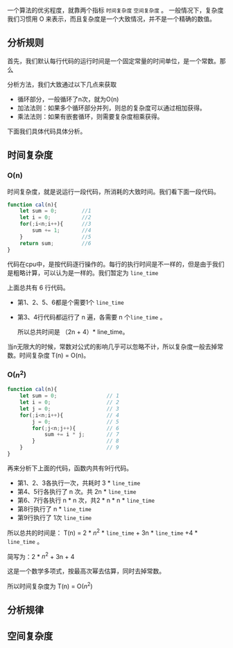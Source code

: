 一个算法的优劣程度，就靠两个指标 `时间复杂度` `空间复杂度` 。 一般情况下，复杂度我们习惯用 O 来表示，而且复杂度是一个大致情况，并不是一个精确的数值。



## 分析规则

首先，我们默认每行代码的运行时间是一个固定常量的时间单位，是一个常数。那么

分析方法，我们大致通过以下几点来获取

+ 循环部分，一般循环了n次，就为O(n)
+ 加法法则：如果多个循环部分并列，则总的复杂度可以通过相加获得。
+ 乘法法则：如果有嵌套循环，则需要复杂度相乘获得。

下面我们具体代码具体分析。



## 时间复杂度

### O(n)

时间复杂度，就是说运行一段代码，所消耗的大致时间。我们看下面一段代码。

```javascript
function cal(n){		
    let sum = 0;		//1
    let i = 0;			//2
    for(;i<n;i++){		//3
        sum += 1;		//4
    }					//5
    return sum;			//6
}						
```

代码在cpu中，是按代码逐行操作的。每行的执行时间是不一样的，但是由于我们是粗略计算，可以认为是一样的。我们暂定为 `line_time`

上面总共有 6 行代码。

+ 第1、2、5、6都是个需要1个 `line_time` 

+ 第3、4行代码都运行了 n 遍，各需要 n 个`line_time` 。

  所以总共时间是 （2n + 4）* line_time。
  
  

当n无限大的时候，常数对公式的影响几乎可以忽略不计，所以复杂度一般去掉常数。时间复杂度 T(n) = O(n)。



### O($n^2$)

```javascript
function cal(n){
    let sum = 0;				// 1
    let i = 0;					// 2
    let j = 0;					// 3
    for(;i<n;i++){				// 4
        j = 0;					// 5
        for(;j<n;j++){			// 6
            sum += i * j;		// 7
        }						// 8
    }							// 9
}
```

再来分析下上面的代码，函数内共有9行代码。

+ 第1、2、3各执行一次，共耗时 3 * `line_time`
+  第4、5行各执行了 n 次。共 2n * `line_time`
+  第6、7行各执行 n * n 次，共2 * n * n * `line_time`
+  第8行执行了 n *  `line_time`
+  第9行执行了 1次  `line_time`

所以总共的时间是： T(n) = 2  *  $n^2$ * `line_time`  + 3n * `line_time` +4 * `line_time` 。

简写为：2 * $n^2$  + 3n + 4

这是一个数学多项式，按最高次幂去估算，同时去掉常数。

所以时间复杂度为 T(n) = O($n^2$)



## 分析规律











## 空间复杂度













































































